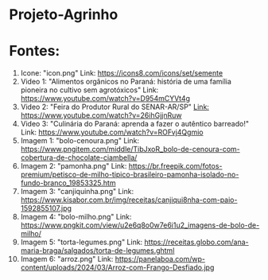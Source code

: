 # Projeto-Agrinho

# Fontes:

1. Icone: "icon.png" Link: https://icons8.com/icons/set/semente
2. Video 1: "Alimentos orgânicos no Paraná: história de uma família pioneira no cultivo sem agrotóxicos" Link: https://www.youtube.com/watch?v=D954mCYVt4g
3. Video 2: "Feira do Produtor Rural do SENAR-AR/SP" [Link:](https://www.youtube.com/watch?v=26ihGjjnRuw) https://www.youtube.com/watch?v=26ihGjjnRuw
4. Video 3: "Culinária do Paraná: aprenda a fazer o autêntico barreado!" Link: https://www.youtube.com/watch?v=ROFvj4Qgmio
5. Imagem 1: "bolo-cenoura.png" Link: https://www.pngitem.com/middle/TibJxoR_bolo-de-cenoura-com-cobertura-de-chocolate-ciambella/
6. Imagem 2: "pamonha.png" Link: https://br.freepik.com/fotos-premium/petisco-de-milho-tipico-brasileiro-pamonha-isolado-no-fundo-branco_19853325.htm
7. Imagem 3: "canjiquinha.png" Link: https://www.kisabor.com.br/img/receitas/canjiqui8nha-com-paio-1592855107.jpg
8. Imagem 4: "bolo-milho.png" Link: https://www.pngkit.com/view/u2e6q8o0w7e6i1u2_imagens-de-bolo-de-milho/
9. Imagem 5: "torta-legumes.png" Link: https://receitas.globo.com/ana-maria-braga/salgados/torta-de-legumes.ghtml
10. Imagem 6: "arroz.png" Link: https://panelaboa.com/wp-content/uploads/2024/03/Arroz-com-Frango-Desfiado.jpg
